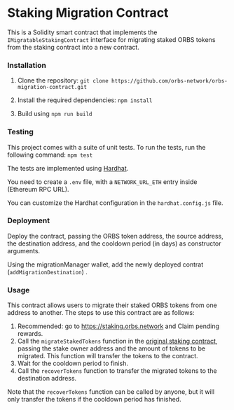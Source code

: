 # Staking Migration Contract

This is a Solidity smart contract that implements the `IMigratableStakingContract` interface for migrating staked ORBS tokens from the staking contract into a new contract.

### Installation

1. Clone the repository:
`git clone https://github.com/orbs-network/orbs-migration-contract.git`

2. Install the required dependencies:
`npm install`

3. Build using `npm run build`

### Testing

This project comes with a suite of unit tests. To run the tests, run the following command:
`npm test`

The tests are implemented using [Hardhat](https://hardhat.org/).

You need to create a `.env` file, with a `NETWORK_URL_ETH` entry inside (Ethereum RPC URL).

You can customize the Hardhat configuration in the `hardhat.config.js` file.

### Deployment
Deploy the contract, passing the ORBS token address, the source address, the destination address, and the cooldown period (in days) as constructor arguments.

Using the migrationManager wallet, add the newly deployed contrat (`addMigrationDestination`) .

### Usage
This contract allows users to migrate their staked ORBS tokens from one address to another. The steps to use this contract are as follows:

1. Recommended: go to https://staking.orbs.network and Claim pending rewards.
2. Call the `migrateStakedTokens` function in the [original staking contract](https://etherscan.io/address/0x01D59Af68E2dcb44e04C50e05F62E7043F2656C3), passing the stake owner address and the amount of tokens to be migrated. This function will transfer the tokens to the contract.
3. Wait for the cooldown period to finish.
4. Call the `recoverTokens` function to transfer the migrated tokens to the destination address.

Note that the `recoverTokens` function can be called by anyone, but it will only transfer the tokens if the cooldown period has finished.

